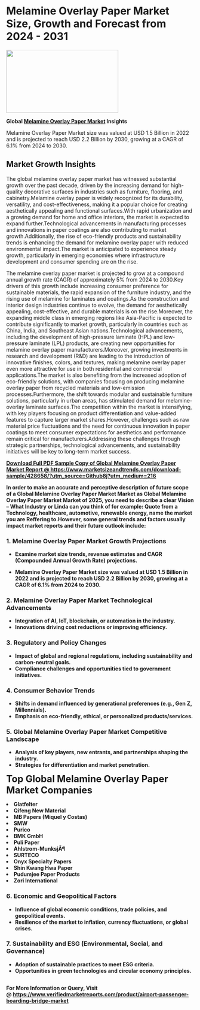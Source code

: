 <H1>Melamine Overlay Paper Market Size, Growth and Forecast from 2024 - 2031</H1><img class="aligncenter size-medium wp-image-584254" src="https://thirdeyenews.in/wp-content/uploads/2024/09/Global-Market-Research-300x168.jpeg" alt="" width="300" height="168" /><p><strong>Global&nbsp;<a href="https://www.marketsizeandtrends.com/download-sample/428658/?utm_source=Github8j?utm_medium=216">Melamine Overlay Paper Market</a> Insights</strong></p><p>Melamine Overlay Paper Market size was valued at USD 1.5 Billion in 2022 and is projected to reach USD 2.2 Billion by 2030, growing at a CAGR of 6.1% from 2024 to 2030.</p><p><h2>Market Growth Insights</h2> <p>The global melamine overlay paper market has witnessed substantial growth over the past decade, driven by the increasing demand for high-quality decorative surfaces in industries such as furniture, flooring, and cabinetry.Melamine overlay paper is widely recognized for its durability, versatility, and cost-effectiveness, making it a popular choice for creating aesthetically appealing and functional surfaces.With rapid urbanization and a growing demand for home and office interiors, the market is expected to expand further.Technological advancements in manufacturing processes and innovations in paper coatings are also contributing to market growth.Additionally, the rise of eco-friendly products and sustainability trends is enhancing the demand for melamine overlay paper with reduced environmental impact.The market is anticipated to experience steady growth, particularly in emerging economies where infrastructure development and consumer spending are on the rise.</p> <p><strong><a href="#"></a></strong></p> <p>The melamine overlay paper market is projected to grow at a compound annual growth rate (CAGR) of approximately 5% from 2024 to 2030.Key drivers of this growth include increasing consumer preference for sustainable materials, the rapid expansion of the furniture industry, and the rising use of melamine for laminates and coatings.As the construction and interior design industries continue to evolve, the demand for aesthetically appealing, cost-effective, and durable materials is on the rise.Moreover, the expanding middle class in emerging regions like Asia-Pacific is expected to contribute significantly to market growth, particularly in countries such as China, India, and Southeast Asian nations.Technological advancements, including the development of high-pressure laminate (HPL) and low-pressure laminate (LPL) products, are creating new opportunities for melamine overlay paper manufacturers.Moreover, growing investments in research and development (R&D) are leading to the introduction of innovative finishes, colors, and textures, making melamine overlay paper even more attractive for use in both residential and commercial applications.The market is also benefiting from the increased adoption of eco-friendly solutions, with companies focusing on producing melamine overlay paper from recycled materials and low-emission processes.Furthermore, the shift towards modular and sustainable furniture solutions, particularly in urban areas, has stimulated demand for melamine-overlay laminate surfaces.The competition within the market is intensifying, with key players focusing on product differentiation and value-added features to capture larger market shares.However, challenges such as raw material price fluctuations and the need for continuous innovation in paper coatings to meet consumer expectations for aesthetics and performance remain critical for manufacturers.Addressing these challenges through strategic partnerships, technological advancements, and sustainability initiatives will be key to long-term market success.<p><strong><a href="#"></p><p><span class=""><strong>Download Full PDF Sample Copy of Global Melamine Overlay Paper Market Report</strong> @ <a href="https://www.marketsizeandtrends.com/download-sample/428658/?utm_source=Github8j?utm_medium=216" target="_blank">https://www.marketsizeandtrends.com/download-sample/428658/?utm_source=Github8j?utm_medium=216</a></span></p><p>In order to make an accurate and perceptive description of future scope of a Global&nbsp;Melamine Overlay Paper Market Market as Global&nbsp;Melamine Overlay Paper Market Market of 2025, you need to describe a clear Vision &ndash; What Industry or Linda can you think of for example: Quote from a Technology, healthcare, automotive, renewable energy, name the market you are Reffering to.However, some general trends and factors usually impact market reports and their future outlook include:</p><h3>1.&nbsp;<strong>Melamine Overlay Paper Market Growth Projections</strong></h3><ul><li>Examine market size trends, revenue estimates and CAGR (Compounded Annual Growth Rate) projections.</li><li><p>Melamine Overlay Paper Market size was valued at USD 1.5 Billion in 2022 and is projected to reach USD 2.2 Billion by 2030, growing at a CAGR of 6.1% from 2024 to 2030.</p></li></ul><h3>2.&nbsp;<strong>Melamine Overlay Paper Market Technological Advancements</strong></h3><ul><li>Integration of AI, IoT, blockchain, or automation in the industry.</li><li>Innovations driving cost reductions or improving efficiency.</li></ul><h3>3.&nbsp;<strong>Regulatory and Policy Changes</strong></h3><ul><li>Impact of global and regional regulations, including sustainability and carbon-neutral goals.</li><li>Compliance challenges and opportunities tied to government initiatives.</li></ul><h3>4.&nbsp;<strong>Consumer Behavior Trends</strong></h3><ul><li>Shifts in demand influenced by generational preferences (e.g., Gen Z, Millennials).</li><li>Emphasis on eco-friendly, ethical, or personalized products/services.</li></ul><h3>5.&nbsp;<strong>Global Melamine Overlay Paper Market Competitive Landscape</strong></h3><ul><li>Analysis of key players, new entrants, and partnerships shaping the industry.</li><li>Strategies for differentiation and market penetration.</li></ul><p data-pm-slice="1 1 []"><span style="color: inherit; font-family: inherit; font-size: 25px;">Top Global Melamine Overlay Paper Market Companies</span></p><div class="" data-test-id=""><p><li>Glatfelter</li><li> Qifeng New Material</li><li> MB Papers (Miquel y Costas)</li><li> SMW</li><li> Purico</li><li> BMK GmbH</li><li> Puli Paper</li><li> Ahlstrom-MunksjÃ¶</li><li> SURTECO</li><li> Onyx Specialty Papers</li><li> Shin Kwang Hwa Paper</li><li> Pudumjee Paper Products</li><li> Zori International</li></p></div><h3>6.&nbsp;<strong>Economic and Geopolitical Factors</strong></h3><ul><li>Influence of global economic conditions, trade policies, and geopolitical events.</li><li>Resilience of the market to inflation, currency fluctuations, or global crises.</li></ul><h3>7.&nbsp;<strong>Sustainability and ESG (Environmental, Social, and Governance)</strong></h3><ul><li>Adoption of sustainable practices to meet ESG criteria.</li><li>Opportunities in green technologies and circular economy principles.</li></ul><h2><strong style="font-size: 14px;">For More Information or Query, Visit @&nbsp;</strong><a style="background-color: #ffffff; font-size: 14px;" href="https://www.marketsizeandtrends.com/report/melamine-overlay-paper-market/" target="_blank">https://www.verifiedmarketreports.com/product/airport-passenger-boarding-bridge-market</a></h2>